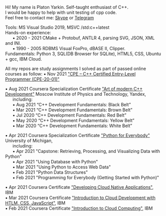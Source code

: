 Hi! My name is Platon Yarkin. Self-taught enthusiast of C++.  
I would be happy to help with unit testing of cpp code.  
Feel free to contact me: [Skype](https://join.skype.com/invite/pAGJ4Qh4XEzu) or [Telegram](https://t.me/platinna)

Tools: MS Visual Studio 2019, MSVC /std:c++latest  
Hands-on experience:  
&nbsp;&nbsp;&nbsp;&nbsp;&nbsp;&nbsp;▪ 2020 - 2021 CMake + Protobuf, ANTLR 4, parsing SVG, JSON, XML and INI.  
&nbsp;&nbsp;&nbsp;&nbsp;&nbsp;&nbsp;▪ 1990 - 2005 RDBMS Visual FoxPro,  dBASE II, Clipper.  
Fundamentals: Python 3, SQL(DB Browser for SQLite), HTML5, CSS, Ubuntu + gcc, IBM Cloud.  

All my repos are study assignments I solved as part of passed online courses as follow:
▪ Nov 2021 ["CPE – C++ Certified Entry-Level Programmer (CPE-20-01)"](https://verify.openedg.org/?id=1U1t.UxoD.gwmw)

▪ Aug 2021 Coursera Specialization Certificate ["Art of modern C++ Development"](https://www.coursera.org/account/accomplishments/specialization/certificate/HT6LPG43WN67) Moscow Institute of Physics and           Technology, Yandex,  
  &nbsp;&nbsp;&nbsp;&nbsp;&nbsp;&nbsp;including:  
  &nbsp;&nbsp;&nbsp;&nbsp;&nbsp;&nbsp;▪ Aug 2021 “C++ Development Fundamentals: Black Belt”  
  &nbsp;&nbsp;&nbsp;&nbsp;&nbsp;&nbsp;▪ Mar 2021 “C++ Development Fundamentals: Brown Belt”  
  &nbsp;&nbsp;&nbsp;&nbsp;&nbsp;&nbsp;▪ Jul 2020 “C++ Development Fundamentals: Red Belt”  
  &nbsp;&nbsp;&nbsp;&nbsp;&nbsp;&nbsp;▪ May 2020 “C++ Development Fundamentals: Yellow Belt”  
  &nbsp;&nbsp;&nbsp;&nbsp;&nbsp;&nbsp;▪ Mar 2020 “C++ Development Fundamentals: White Belt”  

▪ Apr 2021 Coursera Specialization Certificate ["Python for Everybody"](https://www.coursera.org/account/accomplishments/specialization/certificate/H64KXBMQ6BXD) University of Michigan,  
  &nbsp;&nbsp;&nbsp;&nbsp;&nbsp;&nbsp;including:  
  &nbsp;&nbsp;&nbsp;&nbsp;&nbsp;&nbsp;▪ Apr 2021 "Capstone: Retrieving, Processing, and Visualizing Data with Python"  
  &nbsp;&nbsp;&nbsp;&nbsp;&nbsp;&nbsp;▪ Apr 2021 "Using Database with Python"  
  &nbsp;&nbsp;&nbsp;&nbsp;&nbsp;&nbsp;▪ Mar 2021 "Using Python to Access Web Data"  
  &nbsp;&nbsp;&nbsp;&nbsp;&nbsp;&nbsp;▪ Feb 2021 "Python Data Structures"  
  &nbsp;&nbsp;&nbsp;&nbsp;&nbsp;&nbsp;▪ Feb 2021 "Programming for Everybody (Getting Started with Python)"  
  
▪ Apr 2021 Coursera Certificate ["Developing Cloud Native Applications"](https://www.coursera.org/account/accomplishments/certificate/R6M853FJNUK2), IBM  
▪ Mar 2021 Coursera Certificate ["Introduction to Cloud Development with HTLM, CSS, JavaScript"](https://www.coursera.org/account/accomplishments/certificate/BG2VEPW865A3), IBM  
▪ Feb 2021 Coursera Certificate ["Introduction to Cloud Computing"](https://www.coursera.org/account/accomplishments/certificate/FPLY96QD5HX2), IBM  







